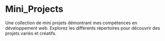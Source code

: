# Mini_Projects
Une collection de mini projets démontrant mes compétences en développement web. Explorez les différents répertoires pour découvrir des projets variés et créatifs.
